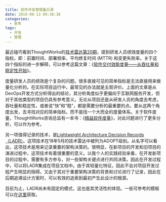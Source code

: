 ```yaml
---
title: 软件开发管理备忘录
date: 2019-08-13 09:38:38
categories:
  - 思考
tags:
  - 开发
  - 管理
---
```


最近碰巧看到ThoughtWorks的[技术雷达第20期](https://juejin.im/post/5cc12024f265da03555c826f)，提到研发人员绩效度量的四个指标，即：前置时间、部署频率、平均修复时间 (MTTR) 和变更失败率。关于这四个指标的进一步解释，可以参考这篇文章：《[软件交付效能度量——从吞吐量和稳定性开始](http://hippoom.github.io/blogs/delivery-measurement.html)》。

度量研发人员的绩效是个复杂的问题。很多直接可见的简单指标是无法直接用来做量化分析的。在实际项目运行中，最常见的办法就是主观评价。上面的文章是从DevOps开发方式分析得出的结论，其分析角度似乎更偏向于互联网服务开发，但对于其他类型的项目仍具有参考意义。无论从项目还是从研发人员的角度去考虑，吞吐量和稳定性，或者说“快”和“稳”，都是需要分析的最重要的点。要从这两个角度出发，去寻找对应的简单指标。而不是找一个大而全的度量体系。关于软件度量，ThoughtWorks咨询总监有一本书：《[精益软件度量](https://book.douban.com/subject/23009505/)》，对此问题进行了更多分析，可以作为参考。

另一项值得记录的技术，是[Lightweight Architecture Decision Records（LADR）](https://www.thoughtworks.com/radar/techniques/lightweight-architecture-decision-records)。这项技术在18年5月的技术雷达中被列为ADOPT级别。从名字可以看出，这项技术是用来记录重要的架构决策的。很明显，在新项目的开发和旧项目的演进过程中，这项技术有着很重要的意义。以我个人的实践经验来看，在开发新项目的过程中，需要有多方参与，对一些架构关键点进行共同决策。因此在开发过程中，可以将LADR集成在项目文档中。由于其轻量化特征，因此不会对项目开发过程产生明显的阻碍。又由于其对于重要架构决策的背景和讨论进行了记录，因此在后期追溯设计方案时，可以有效的追索到最初产生此设计的根源。

目前为止，LADR尚未有固定的模式，这也是其灵活性的体现。一些可参考的模板可以在[这里](https://github.com/joelparkerhenderson/architecture_decision_record)获取。